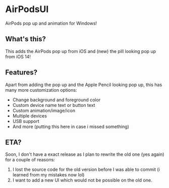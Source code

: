 # AirPodsUI
AirPods pop up and animation for Windows!

## What's this?
This adds the AirPods pop up from iOS and (new) the pill looking pop up from iOS 14!

## Features?
Apart from adding the pop up and the Apple Pencil looking pop up, this has many more customization options:

- Change background and foreground color
- Custom device name text or button text
- Custom animation/image/icon
- Multiple devices
- USB support
- And more (putting this here in case i missed something)

## ETA?
Soon, I don't have a exact release as I plan to rewrite the old one (yes again) for a couple of reasons:
1. I lost the source code for the old version before I was able to commit (i learned from my mistakes now lol)
2. I want to add a new UI which would not be possible on the old one.
